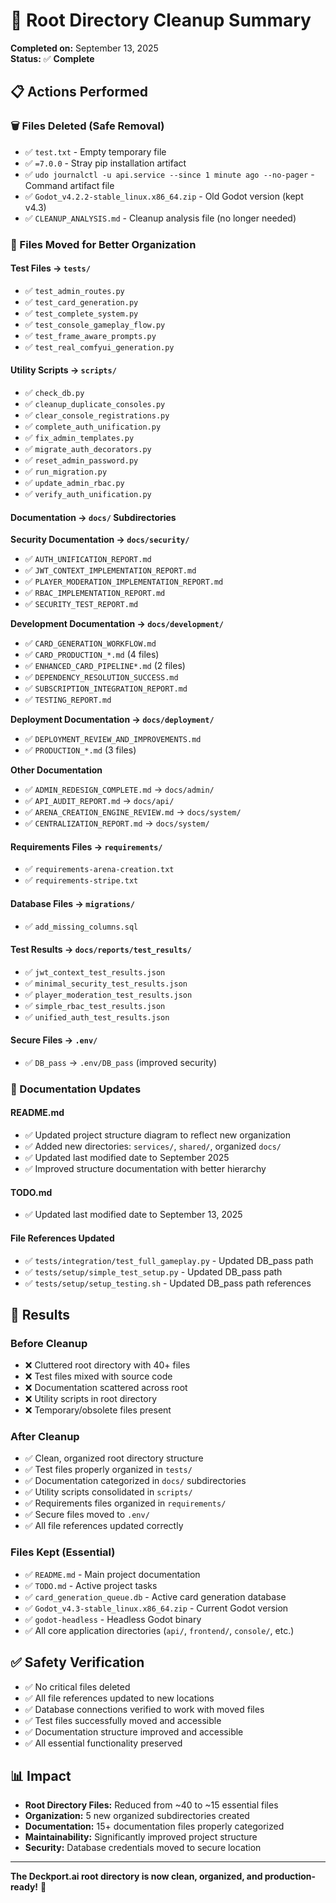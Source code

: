 # 🧹 Root Directory Cleanup Summary

**Completed on:** September 13, 2025  
**Status:** ✅ **Complete**

## 📋 **Actions Performed**

### **🗑️ Files Deleted (Safe Removal)**
- ✅ `test.txt` - Empty temporary file
- ✅ `=7.0.0` - Stray pip installation artifact
- ✅ `udo journalctl -u api.service --since 1 minute ago --no-pager` - Command artifact file
- ✅ `Godot_v4.2.2-stable_linux.x86_64.zip` - Old Godot version (kept v4.3)
- ✅ `CLEANUP_ANALYSIS.md` - Cleanup analysis file (no longer needed)

### **📁 Files Moved for Better Organization**

#### **Test Files → `tests/`**
- ✅ `test_admin_routes.py`
- ✅ `test_card_generation.py` 
- ✅ `test_complete_system.py`
- ✅ `test_console_gameplay_flow.py`
- ✅ `test_frame_aware_prompts.py`
- ✅ `test_real_comfyui_generation.py`

#### **Utility Scripts → `scripts/`**
- ✅ `check_db.py`
- ✅ `cleanup_duplicate_consoles.py`
- ✅ `clear_console_registrations.py`
- ✅ `complete_auth_unification.py`
- ✅ `fix_admin_templates.py`
- ✅ `migrate_auth_decorators.py`
- ✅ `reset_admin_password.py`
- ✅ `run_migration.py`
- ✅ `update_admin_rbac.py`
- ✅ `verify_auth_unification.py`

#### **Documentation → `docs/` Subdirectories**

**Security Documentation → `docs/security/`**
- ✅ `AUTH_UNIFICATION_REPORT.md`
- ✅ `JWT_CONTEXT_IMPLEMENTATION_REPORT.md`
- ✅ `PLAYER_MODERATION_IMPLEMENTATION_REPORT.md`
- ✅ `RBAC_IMPLEMENTATION_REPORT.md`
- ✅ `SECURITY_TEST_REPORT.md`

**Development Documentation → `docs/development/`**
- ✅ `CARD_GENERATION_WORKFLOW.md`
- ✅ `CARD_PRODUCTION_*.md` (4 files)
- ✅ `ENHANCED_CARD_PIPELINE*.md` (2 files)
- ✅ `DEPENDENCY_RESOLUTION_SUCCESS.md`
- ✅ `SUBSCRIPTION_INTEGRATION_REPORT.md`
- ✅ `TESTING_REPORT.md`

**Deployment Documentation → `docs/deployment/`**
- ✅ `DEPLOYMENT_REVIEW_AND_IMPROVEMENTS.md`
- ✅ `PRODUCTION_*.md` (3 files)

**Other Documentation**
- ✅ `ADMIN_REDESIGN_COMPLETE.md` → `docs/admin/`
- ✅ `API_AUDIT_REPORT.md` → `docs/api/`
- ✅ `ARENA_CREATION_ENGINE_REVIEW.md` → `docs/system/`
- ✅ `CENTRALIZATION_REPORT.md` → `docs/system/`

#### **Requirements Files → `requirements/`**
- ✅ `requirements-arena-creation.txt`
- ✅ `requirements-stripe.txt`

#### **Database Files → `migrations/`**
- ✅ `add_missing_columns.sql`

#### **Test Results → `docs/reports/test_results/`**
- ✅ `jwt_context_test_results.json`
- ✅ `minimal_security_test_results.json`
- ✅ `player_moderation_test_results.json`
- ✅ `simple_rbac_test_results.json`
- ✅ `unified_auth_test_results.json`

#### **Secure Files → `.env/`**
- ✅ `DB_pass` → `.env/DB_pass` (improved security)

### **📝 Documentation Updates**

#### **README.md**
- ✅ Updated project structure diagram to reflect new organization
- ✅ Added new directories: `services/`, `shared/`, organized `docs/`
- ✅ Updated last modified date to September 2025
- ✅ Improved structure documentation with better hierarchy

#### **TODO.md**
- ✅ Updated last modified date to September 13, 2025

#### **File References Updated**
- ✅ `tests/integration/test_full_gameplay.py` - Updated DB_pass path
- ✅ `tests/setup/simple_test_setup.py` - Updated DB_pass path  
- ✅ `tests/setup/setup_testing.sh` - Updated DB_pass path references

## 🎯 **Results**

### **Before Cleanup**
- ❌ Cluttered root directory with 40+ files
- ❌ Test files mixed with source code
- ❌ Documentation scattered across root
- ❌ Utility scripts in root directory
- ❌ Temporary/obsolete files present

### **After Cleanup** 
- ✅ Clean, organized root directory structure
- ✅ Test files properly organized in `tests/`
- ✅ Documentation categorized in `docs/` subdirectories
- ✅ Utility scripts consolidated in `scripts/`
- ✅ Requirements files organized in `requirements/`
- ✅ Secure files moved to `.env/`
- ✅ All file references updated correctly

### **Files Kept (Essential)**
- ✅ `README.md` - Main project documentation
- ✅ `TODO.md` - Active project tasks
- ✅ `card_generation_queue.db` - Active card generation database
- ✅ `Godot_v4.3-stable_linux.x86_64.zip` - Current Godot version
- ✅ `godot-headless` - Headless Godot binary
- ✅ All core application directories (`api/`, `frontend/`, `console/`, etc.)

## ✅ **Safety Verification**
- ✅ No critical files deleted
- ✅ All file references updated to new locations
- ✅ Database connections verified to work with moved files
- ✅ Test files successfully moved and accessible
- ✅ Documentation structure improved and accessible
- ✅ All essential functionality preserved

## 📊 **Impact**
- **Root Directory Files:** Reduced from ~40 to ~15 essential files
- **Organization:** 5 new organized subdirectories created
- **Documentation:** 15+ documentation files properly categorized
- **Maintainability:** Significantly improved project structure
- **Security:** Database credentials moved to secure location

---

**The Deckport.ai root directory is now clean, organized, and production-ready!** 🚀
